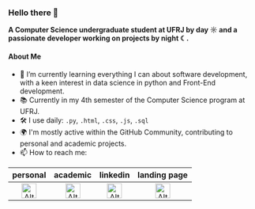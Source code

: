 ### Hello there 👋

**A Computer Science undergraduate student at UFRJ by day ☼ and a passionate developer working on projects by night ☾.**

#### About Me

- 🌱 I’m currently learning everything I can about software development, with a keen interest in data science in python and Front-End development.
- 📚 Currently in my 4th semester of the Computer Science program at UFRJ.
- 🛠️ I use daily: `.py`,  `.html`, `.css`, `.js`, `.sql`
- 🌍 I'm mostly active within the GitHub Community, contributing to personal and academic projects.
- 📫 How to reach me:

|personal|academic|linkedin|landing page
|:--:|:--:|:--:|:--:|
|<a href="mailto:pedrohhs@dcc.ufrj.br"><img src="https://mailmeteor.com/logos/assets/PNG/Gmail_Logo_512px.png" width="30" alt="Alt text"></a>|<a href="mailto:phenriquesaito@gmail.com"><img src="https://mailmeteor.com/logos/assets/PNG/Gmail_Logo_512px.png" width="30" alt="Alt text"></a>|<a href="https://www.linkedin.com/in/pedro-saito-419a08247/"><img src="https://cdn.jsdelivr.net/gh/devicons/devicon@latest/icons/linkedin/linkedin-original.svg" width="30" alt="Alt text"></a>|<a href="https://saitos-lair.streamlit.app/"><img src="https://iili.io/JEJS2hQ.png" width="30" alt="Alt text"></a>
